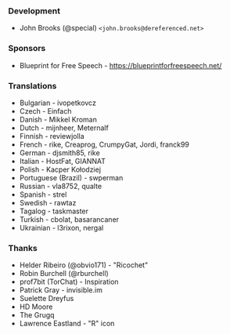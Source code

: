 ### Development
* John Brooks (@special) `<john.brooks@dereferenced.net>`

### Sponsors
* Blueprint for Free Speech - https://blueprintforfreespeech.net/

### Translations
* Bulgarian - ivopetkovcz
* Czech - Einfach
* Danish - Mikkel Kroman
* Dutch - mijnheer, Meternalf
* Finnish - reviewjolla
* French - rike, Creaprog, CrumpyGat, Jordi, franck99
* German - djsmith85, rike
* Italian - HostFat, GIANNAT
* Polish - Kacper Kołodziej
* Portuguese (Brazil) - swperman
* Russian - vla8752, qualte
* Spanish - strel
* Swedish - rawtaz
* Tagalog - taskmaster
* Turkish - cbolat, basarancaner
* Ukrainian - l3rixon, nergal

### Thanks
* Helder Ribeiro (@obvio171) - "Ricochet"
* Robin Burchell (@rburchell)
* prof7bit (TorChat) - Inspiration
* Patrick Gray - invisible.im
* Suelette Dreyfus
* HD Moore
* The Grugq
* Lawrence Eastland - "R" icon
